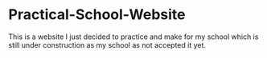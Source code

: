 # Practical-School-Website

This is a website I just decided to practice and make for my school which is still under construction as my school as not accepted it yet.
